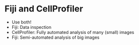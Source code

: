 # Fiji and CellProfiler

- Use both!
- Fiji: Data inspection
- CellProfiler: Fully automated analysis of many (small) images
- Fiji: Semi-automated analysis of big images

